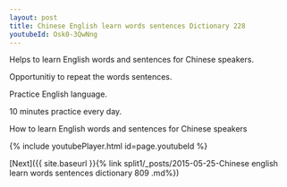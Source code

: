 ```yaml
---
layout: post
title: Chinese English learn words sentences Dictionary 228 
youtubeId: Osk0-3QwNng
---
```

 
 
Helps to learn English words and sentences for Chinese speakers.

Opportunitiy to repeat the words sentences. 

Practice English language. 
 
10 minutes practice every day. 
 
How to learn English words and sentences for Chinese speakers 
 
{% include youtubePlayer.html id=page.youtubeId %}
 
 
[Next]({{ site.baseurl }}{% link  split1/_posts/2015-05-25-Chinese english learn words sentences dictionary 809 .md%})
 

